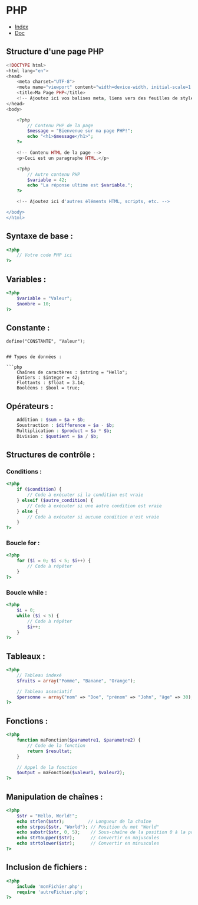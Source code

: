 # PHP

- [Index](/Readme.md)
- [Doc](https://www.php.net/docs.php)

## Structure d'une page PHP

```php
<!DOCTYPE html>
<html lang="en">
<head>
    <meta charset="UTF-8">
    <meta name="viewport" content="width=device-width, initial-scale=1.0">
    <title>Ma Page PHP</title>
    <!-- Ajoutez ici vos balises meta, liens vers des feuilles de style, etc. -->
</head>
<body>

    <?php
        // Contenu PHP de la page
        $message = "Bienvenue sur ma page PHP!";
        echo "<h1>$message</h1>";
    ?>

    <!-- Contenu HTML de la page -->
    <p>Ceci est un paragraphe HTML.</p>

    <?php
        // Autre contenu PHP
        $variable = 42;
        echo "La réponse ultime est $variable.";
    ?>

    <!-- Ajoutez ici d'autres éléments HTML, scripts, etc. -->

</body>
</html>

```

## Syntaxe de base :

```php
<?php
    // Votre code PHP ici
?>
```

## Variables :

```php
<?php
    $variable = "Valeur";
    $nombre = 10;
?>
```

## Constante :

```phpà
define("CONSTANTE", "Valeur");
```

````

## Types de données :

```php
    Chaînes de caractères : $string = "Hello";
    Entiers : $integer = 42;
    Flottants : $float = 3.14;
    Booléens : $bool = true;
````

## Opérateurs :

```php
    Addition : $sum = $a + $b;
    Soustraction : $difference = $a - $b;
    Multiplication : $product = $a * $b;
    Division : $quotient = $a / $b;
```

## Structures de contrôle :

### Conditions :

```php
<?php
    if ($condition) {
        // Code à exécuter si la condition est vraie
    } elseif ($autre_condition) {
        // Code à exécuter si une autre condition est vraie
    } else {
        // Code à exécuter si aucune condition n'est vraie
    }
?>
```

### Boucle for :

```php
<?php
    for ($i = 0; $i < 5; $i++) {
        // Code à répéter
    }
?>

```

### Boucle while :

```php
<?php
    $i = 0;
    while ($i < 5) {
        // Code à répéter
        $i++;
    }
?>
```

## Tableaux :

```php
<?php
    // Tableau indexé
    $fruits = array("Pomme", "Banane", "Orange");

    // Tableau associatif
    $personne = array("nom" => "Doe", "prénom" => "John", "âge" => 30);
?>
```

## Fonctions :

```php
<?php
    function maFonction($parametre1, $parametre2) {
        // Code de la fonction
        return $resultat;
    }

    // Appel de la fonction
    $output = maFonction($valeur1, $valeur2);
?>
```

## Manipulation de chaînes :

```php
<?php
    $str = "Hello, World!";
    echo strlen($str);         // Longueur de la chaîne
    echo strpos($str, "World"); // Position du mot "World"
    echo substr($str, 0, 5);    // Sous-chaîne de la position 0 à la position 5
    echo strtoupper($str);      // Convertir en majuscules
    echo strtolower($str);      // Convertir en minuscules
?>
```

## Inclusion de fichiers :

```php
<?php
    include 'monFichier.php';
    require 'autreFichier.php';
?>
```
